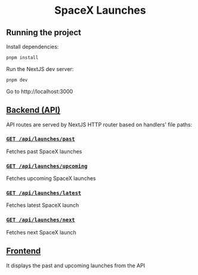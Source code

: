 <div align="center">

<h1> SpaceX Launches</h1>

</div>

## Running the project

Install dependencies:

```bash
pnpm install
```

Run the NextJS dev server:

```bash
pnpm dev
```

Go to http://localhost:3000

## [Backend (API)](./src/pages/api)

API routes are served by NextJS HTTP router based on handlers' file paths:

### [`GET /api/launches/past`](./src/pages/api/launches/past.ts)

Fetches past SpaceX launches

### [`GET /api/launches/upcoming`](./src/pages/api/launches/upcoming.ts)

Fetches upcoming SpaceX launches

### [`GET /api/launches/latest`](./src/pages/api/launches/latest.ts)

Fetches latest SpaceX launch

### [`GET /api/launches/next`](./src/pages/api/launches/next.ts)

Fetches next SpaceX launch

## [Frontend](./src/pages/index.tsx)

It displays the past and upcoming launches from the API